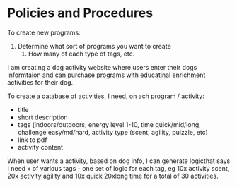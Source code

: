 # Policies and Procedures
To create new programs:

1. Determine what sort of programs you want to create
   1. How many of each type of tags, etc.





I am creating a dog activity website where users enter their dogs informtaion and can purchase programs with educatinal enrichment activities for their dog.

To create a database of activities, I need, on ach program / activity:
- title
- short description
- tags (indoors/outdoors, energy level 1-10, time quick/mid/long, challenge easy/md/hard, activity type (scent, agility, puizzle, etc)
- link to pdf
- activity content

When user wants a activity, based on dog info, I can generate logicthat says I need x of various tags - one set of logic for each tag, eg 10x activity scent, 20x activity agility and 10x quick 20xlong time for a total of 30 activities.
